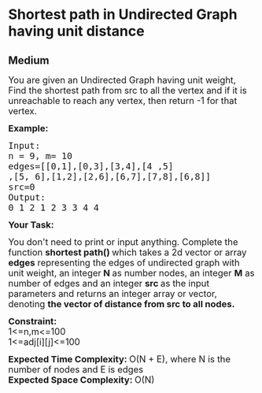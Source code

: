 # Shortest path in Undirected Graph having unit distance
## Medium
<div class="problems_problem_content__Xm_eO"><p><span style="font-size:18px">You are given an Undirected Graph having unit weight, Find the shortest path from src to all the vertex and if it is unreachable to reach any vertex, then return -1 for that vertex.</span></p>

<p><span style="font-size:18px"><strong>Example:</strong></span></p>

<pre style="position: relative;"><span style="font-size:18px">Input:
n = 9, m= 10
edges=[[0,1],[0,3],[3,4],[4 ,5]
,[5, 6],[1,2],[2,6],[6,7],[7,8],[6,8]] 
src=0
Output:
0 1 2 1 2 3 3 4 4</span>
<div class="open_grepper_editor" title="Edit &amp; Save To Grepper"></div></pre>

<p><span style="font-size:18px"><strong>Your Task:</strong></span></p>

<p><span style="font-size:18px">You don't need to print or input anything. Complete the function <strong>shortest path()&nbsp;</strong>which takes a 2d vector or array <strong>edges</strong> representing the edges of undirected graph with unit weight, an&nbsp;integer<strong> N </strong>as number nodes, an integer <strong>M</strong> as number of edges&nbsp;and an integer <strong>src&nbsp;</strong>as the input parameters and returns an integer array or vector, denoting&nbsp;<strong>the vector of distance from src to all nodes.</strong></span></p>

<p><span style="font-size:18px"><strong>Constraint:</strong><br>
1&lt;=n,m&lt;=100<br>
1&lt;=adj[i][j]&lt;=100</span></p>

<p><span style="font-size:18px"><strong>Expected Time Complexity: </strong>O(N + E), where N is the number of nodes and E is edges</span><br>
<span style="font-size:18px"><strong>Expected Space Complexity: </strong>O(N)</span></p>
</div>